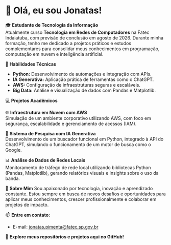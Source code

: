 # 👋 Olá, eu sou Jonatas!

🎓 **Estudante de Tecnologia da Informação**  
Atualmente curso **Tecnologia em Redes de Computadores** na Fatec Indaiatuba, com previsão de conclusão em agosto de 2026. Durante minha formação, tenho me dedicado a projetos práticos e estudos complementares para consolidar meus conhecimentos em programação, computação em nuvem e inteligência artificial.  



 🚀 **Habilidades Técnicas**
- **Python:** Desenvolvimento de automações e integração com APIs.  
- **IA Generativa:** Aplicação prática de ferramentas como o ChatGPT.  
- **AWS:** Configuração de infraestruturas seguras e escaláveis.  
- **Big Data:** Análise e visualização de dados com Pandas e Matplotlib.  



💻 **Projetos Acadêmicos**

 🌐 **Infraestrutura em Nuvem com AWS**  
Simulação de um ambiente corporativo utilizando AWS, com foco em segurança, escalabilidade e gerenciamento de acessos (IAM).  

 🤖 **Sistema de Pesquisa com IA Generativa**  
Desenvolvimento de um buscador funcional em Python, integrado à API do ChatGPT, simulando o funcionamento de um motor de busca como o Google.  

  📊 **Análise de Dados de Redes Locais**  
Monitoramento de tráfego de rede local utilizando bibliotecas Python (Pandas, Matplotlib), gerando relatórios visuais e insights sobre o uso da banda.  



🌟 **Sobre Mim**
Sou apaixonado por tecnologia, inovação e aprendizado constante. Estou sempre em busca de novos desafios e oportunidades para aplicar meus conhecimentos, crescer profissionalmente e colaborar em projetos de impacto.  

📫 **Entre em contato:**  
- E-mail: jonatas.pimenta@fatec.sp.gov.br  


📂 **Explore meus repositórios e projetos aqui no GitHub!**
